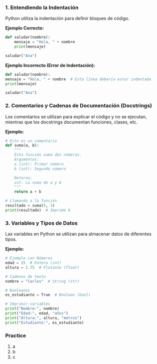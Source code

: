 ### 1. Entendiendo la Indentación

Python utiliza la indentación para definir bloques de código.

**Ejemplo Correcto:**

```python
def saludar(nombre):
    mensaje = "Hola, " + nombre
    print(mensaje)

saludar("Ana")
```

**Ejemplo Incorrecto (Error de Indentación):**

```python
def saludar(nombre):
mensaje = "Hola, " + nombre  # Esta línea debería estar indentada
print(mensaje)

saludar("Ana")
```

### 2. Comentarios y Cadenas de Documentación (Docstrings)

Los comentarios se utilizan para explicar el código y no se ejecutan, mientras que los docstrings documentan funciones, clases, etc.

**Ejemplo:**

```python
# Esto es un comentario
def suma(a, b):
    """
    Esta función suma dos números.
    Argumentos:
    a (int): Primer número
    b (int): Segundo número

    Retorna:
    int: La suma de a y b
    """
    return a + b

# Llamando a la función
resultado = suma(5, 3)
print(resultado)  # Imprime 8
```

### 3. Variables y Tipos de Datos

Las variables en Python se utilizan para almacenar datos de diferentes tipos.

**Ejemplo:**

```python
# Ejemplo con Números
edad = 25  # Entero (int)
altura = 1.75  # Flotante (float)

# Cadenas de texto
nombre = "Carlos"  # String (str)

# Booleanos
es_estudiante = True  # Boolean (bool)

# Imprimir variables
print("Nombre:", nombre)
print("Edad:", edad, "años")
print("Altura:", altura, "metros")
print("Estudiante:", es_estudiante)
```

### Practice
1. a
2. b
3. c
